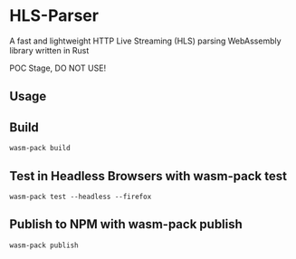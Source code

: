 # HLS-Parser

A fast and lightweight HTTP Live Streaming (HLS) parsing WebAssembly library written in Rust

POC Stage, DO NOT USE!

## Usage

## Build

```wasm-pack build```

## Test in Headless Browsers with wasm-pack test

```wasm-pack test --headless --firefox```

## Publish to NPM with wasm-pack publish

```wasm-pack publish```
